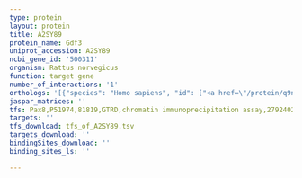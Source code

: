 ```yaml
---
type: protein
layout: protein
title: A2SY89
protein_name: Gdf3
uniprot_accession: A2SY89
ncbi_gene_id: '500311'
organism: Rattus norvegicus
function: target gene
number_of_interactions: '1'
orthologs: '[{"species": "Homo sapiens", "id": ["<a href=\"/protein/q9nr23\">Q9NR23</a>"]}, {"species": "Mus musculus", "id": ["<a href=\"/protein/q07104\">Q07104</a>"]}]'
jaspar_matrices: ''
tfs: Pax8,P51974,81819,GTRD,chromatin immunoprecipitation assay,27924024%5Buid%5D,No
targets: ''
tfs_download: tfs_of_A2SY89.tsv
targets_download: ''
bindingSites_download: ''
binding_sites_ls: ''

---
```

